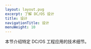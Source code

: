 ```yaml
---
layout: layout.pug
excerpt: 了解 DC/OS 设计
title: 设计
navigationTitle: 设计
menuWeight: 10
---
```


本节介绍特定 DC/OS 工程应用的技术细节。
